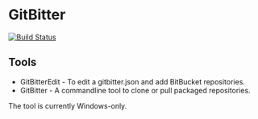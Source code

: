 # GitBitter

[![Build Status](https://api.travis-ci.org/GDKsoftware/GitBitter.svg?branch=master)](https://travis-ci.org/GDKsoftware/GitBitter)

## Tools

* GitBitterEdit - To edit a gitbitter.json and add BitBucket repositories.
* GitBitter - A commandline tool to clone or pull packaged repositories.


The tool is currently Windows-only.

